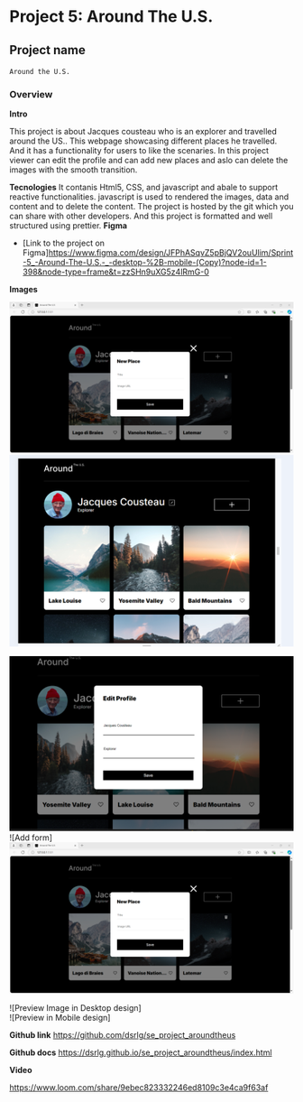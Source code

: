 # Project 5: Around The U.S.
## Project name
    Around the U.S.
### Overview  
  
**Intro**
  
This project is about Jacques cousteau who is an explorer and travelled around the US.. This webpage showcasing different places he travelled.
And it has a functionality for users to like the scenaries. In this project viewer can edit the profile and can add new places and aslo can delete the images with the smooth transition.

 **Tecnologies** 
 It contanis Html5, CSS, and javascript and abale to support reactive functionalities. javascript is used to rendered the images, data and content and to delete the content.  The project is hosted by the git which you can share with other developers. And this project is formatted and well structured using prettier.
**Figma** 
* [Link to the project on Figma]https://www.figma.com/design/JFPhASqvZ5pBjQV2ouUlim/Sprint-5_-Around-The-U.S.-_-desktop-%2B-mobile-(Copy)?node-id=1-398&node-type=frame&t=zzSHn9uXG5z4lRmG-0
  
**Images**  
  
![mobile design](image.png)  ![desktop design](image-1.png)

![Edit form ](image-2.png)    ![Add form] ![alt text](image.png)

![Preview Image in Desktop design]      
![Preview in Mobile design]
  
**Github link**
https://github.com/dsrlg/se_project_aroundtheus

**Github docs**
https://dsrlg.github.io/se_project_aroundtheus/index.html

**Video**

https://www.loom.com/share/9ebec823332246ed8109c3e4ca9f63af